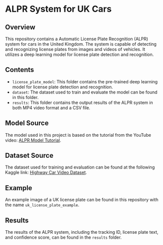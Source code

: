# ALPR System for UK Cars

## Overview
This repository contains a Automatic License Plate Recognition (ALPR) system for cars in the United Kingdom. The system is capable of detecting and recognizing license plates from images and videos of vehicles. It utilizes a deep learning model for license plate detection and recognition.

## Contents

- `license_plate_model`: This folder contains the pre-trained deep learning model for license plate detection and recognition.
- `dataset`: The dataset used to train and evaluate the model can be found in this folder.
- `results`: This folder contains the output results of the ALPR system in both MP4 video format and a CSV file.

## Model Source

The model used in this project is based on the tutorial from the YouTube video: [ALPR Model Tutorial](https://www.youtube.com/watch?v=fyJB1t0o0ms).

## Dataset Source

The dataset used for training and evaluation can be found at the following Kaggle link: [Highway Car Video Dataset](https://www.kaggle.com/datasets/nilesh14k/highway-car-video).

## Example

An example image of a UK license plate can be found in this repository with the name `uk_license_plate_example`.

## Results

The results of the ALPR system, including the tracking ID, license plate text, and confidence score, can be found in the `results` folder.
